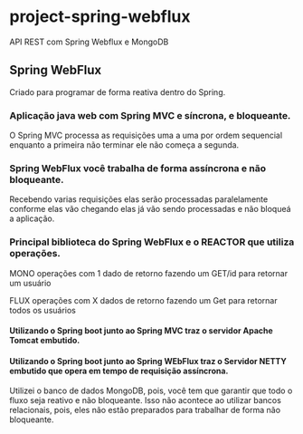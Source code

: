 # project-spring-webflux
API REST com Spring Webflux e MongoDB

## Spring WebFlux
Criado para programar de forma reativa dentro do Spring.

### Aplicação java web com Spring MVC e síncrona, e bloqueante.
O Spring MVC processa as requisições uma a uma por ordem sequencial enquanto a primeira não terminar ele não começa a segunda.

### Spring WebFlux você trabalha de forma assíncrona e não bloqueante.
Recebendo varias requisições elas serão processadas paralelamente conforme elas vão chegando elas já vão sendo processadas e não bloqueá a aplicação.

### Principal biblioteca do Spring WebFlux e o REACTOR que utiliza operações.

MONO operações com 1 dado de retorno
fazendo um GET/id para retornar um usuário

FLUX operações com X dados de retorno
fazendo um Get para retornar todos os usuários

#### Utilizando o Spring boot junto ao Spring MVC traz o servidor Apache Tomcat embutido.
#### Utilizando o Spring boot junto ao Spring WEbFlux traz o Servidor NETTY embutido que opera em tempo de requisição assíncrona.

Utilizei o banco de dados MongoDB, pois, você tem que garantir que todo o fluxo seja reativo e não bloqueante.
Isso não acontece ao utilizar bancos relacionais, pois, eles não estão preparados para trabalhar de forma não bloqueante.
